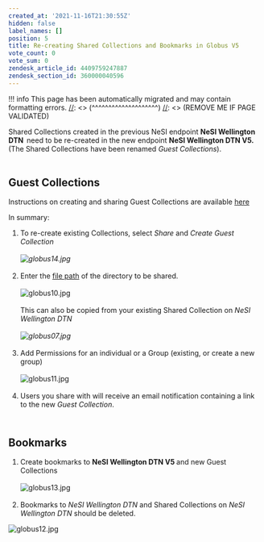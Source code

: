 ```yaml
---
created_at: '2021-11-16T21:30:55Z'
hidden: false
label_names: []
position: 5
title: Re-creating Shared Collections and Bookmarks in Globus V5
vote_count: 0
vote_sum: 0
zendesk_article_id: 4409759247887
zendesk_section_id: 360000040596
---
```



[//]: <> (REMOVE ME IF PAGE VALIDATED)
[//]: <> (vvvvvvvvvvvvvvvvvvvv)
!!! info
    This page has been automatically migrated and may contain formatting errors.
[//]: <> (^^^^^^^^^^^^^^^^^^^^)
[//]: <> (REMOVE ME IF PAGE VALIDATED)
<p>Shared Collections created in the previous NeSI endpoint <strong>NeSI Wellington DTN  </strong>need to be re-created in the new endpoint <strong>NeSI Wellington DTN V5. </strong>(The Shared Collections have been renamed <em>Guest Collections</em>).  <br><br></p>
<h2>Guest Collections</h2>
<p>Instructions on creating and sharing Guest Collections are available <a href="https://docs.globus.org/how-to/share-files/" target="_self">here</a></p>
<p>In summary:</p>
<ol>
<li>To re-create existing Collections, select <em>Share</em> and <em>Create Guest Collection<br><br><img src="https://support.nesi.org.nz/hc/article_attachments/4409782388239/globus14.jpg" alt="globus14.jpg"><br><br></em>
</li>
<li>Enter the <a href="https://support.nesi.org.nz/hc/en-gb/articles/4405623499791" target="_self">file path</a> of the directory to be shared. <br><br><img src="https://support.nesi.org.nz/hc/article_attachments/4409759162639/globus10.jpg" alt="globus10.jpg"><br><br>This can also be copied from your existing Shared Collection on <em>NeSI Wellington DTN<br><br><img src="https://support.nesi.org.nz/hc/article_attachments/4409759047055/globus07.jpg" alt="globus07.jpg"><br><br></em>
</li>
<li>Add Permissions for an individual or a Group (existing, or create a new group)<br><br><img src="https://support.nesi.org.nz/hc/article_attachments/4409759167631/globus11.jpg" alt="globus11.jpg"><br><br>
</li>
<li>U<span>sers you share with will receive an email notification containing a link to the new <em>Guest Collection</em>.</span>
</li>
</ol>
<h2><span><br>Bookmarks</span></h2>
<ol>
<li>
<span>Create bookmarks to <strong>NeSI Wellington DTN V5 </strong>and new Guest Collections<br><br></span><span><img src="https://support.nesi.org.nz/hc/article_attachments/4409775151247/globus13.jpg" alt="globus13.jpg"><br><br></span>
</li>
<li>Bookmarks to <em>NeSI Wellington DTN</em> and Shared Collections on <em>NeSI Wellington DTN</em> should be deleted.</li>
</ol>
<p><span><img src="https://support.nesi.org.nz/hc/article_attachments/4409775143439/globus12.jpg" alt="globus12.jpg"><br><br><br></span></p>
<p> </p>